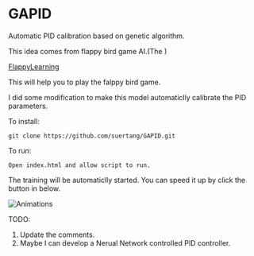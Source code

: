 # GAPID
Automatic PID calibration based on genetic algorithm.

This idea comes from flappy bird game AI.(The )

[FlappyLearning](http://github.com/xviniette/FlappyLearning)

This will help you to play the falppy bird game.

I did some modification to make this model automaticlly calibrate the PID parameters.


To install:
```
git clone https://github.com/suertang/GAPID.git
```

To run:
```
Open index.html and allow script to run.
```

The training will be automaticlly started.
You can speed it up by click the button in below.


![Animations](https://github.com/suertang/GAPID/raw/master/img/2018-07-11_11h02_45.gif)

TODO:
1. Update the comments.
2. Maybe I can develop a Nerual Network controlled PID controller.